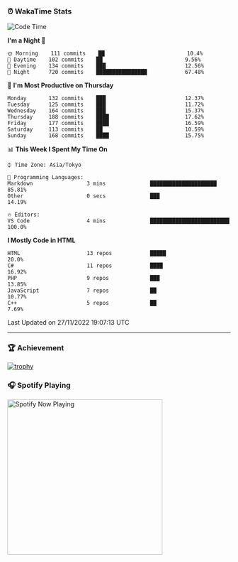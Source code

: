 ### ⏰ WakaTime Stats


<!--START_SECTION:waka-->
![Code Time](http://img.shields.io/badge/Code%20Time-498%20hrs%2017%20mins-blue)

**I'm a Night 🦉** 

```text
🌞 Morning    111 commits    ██                          10.4% 
🌆 Daytime    102 commits    ██                          9.56% 
🌃 Evening    134 commits    ███                         12.56% 
🌙 Night      720 commits    ████████████████            67.48%

```
📅 **I'm Most Productive on Thursday** 

```text
Monday       132 commits    ███                         12.37% 
Tuesday      125 commits    ███                         11.72% 
Wednesday    164 commits    ███                         15.37% 
Thursday     188 commits    ████                        17.62% 
Friday       177 commits    ████                        16.59% 
Saturday     113 commits    ██                          10.59% 
Sunday       168 commits    ████                        15.75%

```


📊 **This Week I Spent My Time On** 

```text
⌚︎ Time Zone: Asia/Tokyo

💬 Programming Languages: 
Markdown                 3 mins              █████████████████████       85.81% 
Other                    0 secs              ███                         14.19%

🔥 Editors: 
VS Code                  4 mins              █████████████████████████   100.0%

```

**I Mostly Code in HTML** 

```text
HTML                     13 repos            █████                       20.0% 
C#                       11 repos            ████                        16.92% 
PHP                      9 repos             ███                         13.85% 
JavaScript               7 repos             ██                          10.77% 
C++                      5 repos             ██                          7.69%

```



 Last Updated on 27/11/2022 19:07:13 UTC
<!--END_SECTION:waka-->

---

### 🏆 Achievement

[![trophy](https://github-profile-trophy.vercel.app/?username=Slime-hatena&theme=flat&no-bg=true&no-frame=true&column=8)](https://github.com/ryo-ma/github-profile-trophy)

### 🎧 Spotify Playing

[<img src="https://spotify-now-playing-slime-hatena.vercel.app/api/spotify-playing" alt="Spotify Now Playing" width="350" />](https://open.spotify.com/user/slime_hatena)

<!--
**Slime-hatena/Slime-hatena** is a ✨ _special_ ✨ repository because its `README.md` (this file) appears on your GitHub profile.

Here are some ideas to get you started:

- 🔭 I’m currently working on ...
- 🌱 I’m currently learning ...
- 👯 I’m looking to collaborate on ...
- 🤔 I’m looking for help with ...
- 💬 Ask me about ...
- 📫 How to reach me: ...
- 😄 Pronouns: ...
- ⚡ Fun fact: ...
-->
